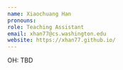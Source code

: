 ```yaml
---
name: Xiaochuang Han
pronouns: 
role: Teaching Assistant
email: xhan77@cs.washington.edu
website: https://xhan77.github.io/
---
```


OH: TBD
